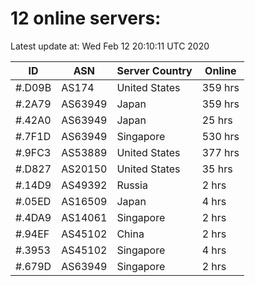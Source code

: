 # 12 online servers:

Latest update at: Wed Feb 12 20:10:11 UTC 2020

| ID | ASN | Server Country | Online |
| -- | --- | -------------- | ------ |
| #.D09B | AS174 | United States | 359 hrs |
| #.2A79 | AS63949 | Japan | 359 hrs |
| #.42A0 | AS63949 | Japan | 25 hrs |
| #.7F1D | AS63949 | Singapore | 530 hrs |
| #.9FC3 | AS53889 | United States | 377 hrs |
| #.D827 | AS20150 | United States | 35 hrs |
| #.14D9 | AS49392 | Russia | 2 hrs |
| #.05ED | AS16509 | Japan | 4 hrs |
| #.4DA9 | AS14061 | Singapore | 2 hrs |
| #.94EF | AS45102 | China | 2 hrs |
| #.3953 | AS45102 | Singapore | 4 hrs |
| #.679D | AS63949 | Singapore | 2 hrs |

